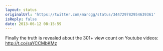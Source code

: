 ```yaml
---
layout: status
originalUrl: 'https://twitter.com/marcgg/status/344729782954639361'
isReply: false
date: 2013-06-12 08:15:59
---
```


Finally the truth is revealed about the 301+ view count on Youtube videos: http://t.co/saYCCMbKMz
